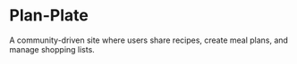 # Plan-Plate
A community-driven site where users share recipes, create meal plans, and manage shopping lists.
